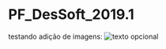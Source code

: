 # PF_DesSoft_2019.1

testando adição de imagens:
![texto opcional](../Marcosvinis97/PF_DesSoft_2019.1/1.jpeg)